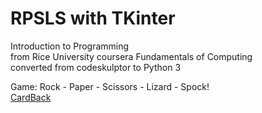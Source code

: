 # RPSLS with TKinter
Introduction to Programming<br>
from Rice University coursera Fundamentals of Computing<br>
converted from codeskulptor to Python 3

Game: Rock - Paper - Scissors - Lizard - Spock!<br>
[CardBack](https://user-images.githubusercontent.com/98131995/210138508-4741fa14-442a-4dac-a33c-3922ecb2da55.jpg)
